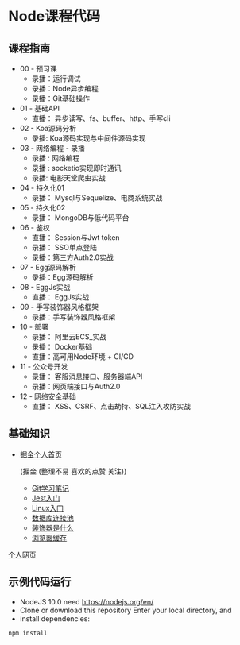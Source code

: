 # Node课程代码



## 课程指南

- 00 - 预习课
  - 录播：运行调试
  - 录播：Node异步编程
  - 录播：Git基础操作
- 01 -  基础API 
  - 直播： 异步读写、fs、buffer、http、手写cli 
- 02 -  Koa源码分析
  - 录播: Koa源码实现与中间件源码实现
- 03 -  网络编程 - 录播
  - 录播 : 网络编程
  - 录播 : socketio实现即时通讯
  - 录播: 电影天堂爬虫实战
- 04 -  持久化01
  - 录播： Mysql与Sequelize、电商系统实战
- 05 -  持久化02
  - 录播： MongoDB与低代码平台
- 06 -  鉴权
  - 直播： Session与Jwt token
  - 录播： SSO单点登陆
  - 录播：第三方Auth2.0实战
- 07 -  Egg源码解析
  - 录播：Egg源码解析
- 08 - EggJs实战
  - 直播： EggJs实战
- 09 - 手写装饰器风格框架
  - 录播：手写装饰器风格框架
- 10 - 部署
  - 录播： 阿里云ECS_实战
  - 录播： Docker基础
  - 直播：高可用Node环境 + CI/CD
- 11 - 公众号开发
  - 录播： 客服消息接口、服务器端API
  - 录播：网页端接口与Auth2.0
- 12 - 网络安全基础
  - 直播： XSS、CSRF、点击劫持、SQL注入攻防实战



## 基础知识

- [掘金个人首页](https://juejin.im/user/1978776660216136/posts)

    (掘金 (整理不易 喜欢的点赞 关注))

    - [Git学习笔记](https://juejin.im/post/5eba6146e51d454dca710e73)
    - [Jest入门](https://juejin.im/post/5e6388366fb9a07cda097c47#heading-30)
    - [Linux入门](https://juejin.im/post/5e12f6616fb9a047fa032cc2)
    - [数据库连接池](https://juejin.im/post/5e50ebade51d4526f23a1c10)
    - [装饰器是什么](https://juejin.im/post/5de47ef851882548393c37be)
    - [浏览器缓存](https://juejin.im/post/5e8c1f04f265da480836ada5)

[个人网页](https://www.josephxia.com)



## 示例代码运行
- NodeJS 10.0 need https://nodejs.org/en/
- Clone or download this repository
Enter your local directory, and 
- install dependencies:
``` bash
npm install
```